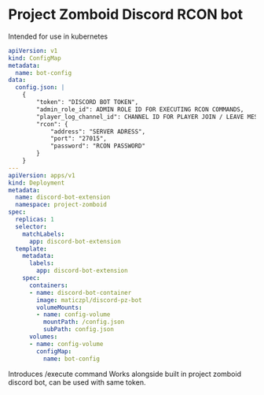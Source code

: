 # Project Zomboid Discord RCON bot

Intended for use in kubernetes
```yaml
apiVersion: v1
kind: ConfigMap
metadata:
  name: bot-config
data:
  config.json: |
    {
        "token": "DISCORD BOT TOKEN",
        "admin_role_id": ADMIN ROLE ID FOR EXECUTING RCON COMMANDS,
        "player_log_channel_id": CHANNEL ID FOR PLAYER JOIN / LEAVE MESSAGES,
        "rcon": {
            "address": "SERVER ADRESS",
            "port": "27015",
            "password": "RCON PASSWORD"
        }
    }
---
apiVersion: apps/v1
kind: Deployment
metadata:
  name: discord-bot-extension
  namespace: project-zomboid
spec:
  replicas: 1
  selector:
    matchLabels:
      app: discord-bot-extension
  template:
    metadata:
      labels:
        app: discord-bot-extension
    spec:
      containers:
      - name: discord-bot-container
        image: maticzpl/discord-pz-bot
        volumeMounts:
        - name: config-volume
          mountPath: /config.json
          subPath: config.json
      volumes:
      - name: config-volume
        configMap:
          name: bot-config
```

Introduces /execute command
Works alongside built in project zomboid discord bot, can be used with same token.
